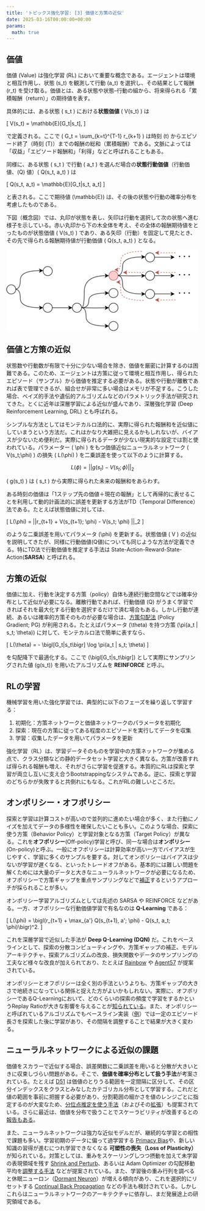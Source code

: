 ```yaml
---
title: 'トピックス強化学習: [3] 価値と方策の近似'
date: 2025-03-16T00:00:00+00:00
params:
  math: true
---
```


## 価値

価値 (Value) は強化学習 (RL) において重要な概念である。エージェントは環境と相互作用し、状態 \(s_t\) を観測して行動 \(a_t\) を選択し、その結果として報酬 \(r_t\) を受け取る。価値とは、ある状態や状態–行動の組から、将来得られる「累積報酬（return）」の期待値を表す。

具体的には、ある状態 \( s_t \) における**状態価値** \( V(s_t) \) は

\[
V(s_t) = \mathbb{E}[G_t|s_t],
\]

で定義される。ここで \( G_t = \sum_{k=t}^{T-1} r_{k+1} \) は時刻 \(t\) からエピソード終了（時刻 \(T\)）までの報酬の総和（累積報酬）である。文脈によっては「収益」「エピソード報酬和」「利得」などと呼ばれることもある。

同様に、ある状態 \( s_t \) で行動 \( a_t \) を選んだ場合の**状態行動価値**（行動価値、\(Q\) 値）\( Q(s_t, a_t) \) は

\[
Q(s_t, a_t) = \mathbb{E}[G_t|s_t, a_t]
\]

と表される。ここで期待値 \(\mathbb{E}\) は、その後の状態や行動の確率分布を考慮したものである。

下図（概念図）では、丸印が状態を表し、矢印は行動を選択して次の状態へ進む様子を示している。赤い丸印から下の木全体を考え、その全体の報酬期待値をとったものが状態価値 \( V(s_t) \) であり、ある矢印（行動）を固定して見たとき、その先で得られる報酬期待値が行動価値 \( Q(s_t, a_t) \) となる。

![](graph.png)

## 価値と方策の近似

状態数や行動数が有限で十分に少ない場合を除き、価値を厳密に計算するのは困難である。このため、エージェントは方策に従って環境と相互作用し、得られたエピソード（サンプル）から価値を推定する必要がある。状態や行動が離散であれば表で管理できるが、組合せが非常に多い場合はメモリが不足する。こうした場合、ベイズ的手法や遺伝的アルゴリズムなどのパラメトリック手法が研究されてきた。とくに近年は深層学習による近似が盛んであり、深層強化学習 (Deep Reinforcement Learning, DRL) とも呼ばれる。

シンプルな方法としてはモンテカルロ法的に、実際に得られた報酬和を近似値にしていまうという方法だ。これはかなり大雑把に見えるかもしれないが、バイアスが少ないため便利だ。実際に得られるデータが少ない現実的な設定では割と使われている。パラメーター \( \phi \) をもつ価値近似ニューラルネットワーク \( V(s_t;\phi) \) の損失 \( L(\phi) \) を二乗誤差を使って以下のように計算する。

$$
L(\phi) = || g(s_t) - V(s_t; \phi) ||_2
$$

\( g(s_t) \) は \( s_t \) から実際に得られた未来の報酬和をあらわす。

ある時刻の価値は「1ステップ先の価値＋現在の報酬」として再帰的に表せることを利用して動的計画法的に誤差を更新する方法がTD（Temporal Difference）法である。たとえば状態価値に対しては、

\[
L(\phi) = ||r_{t+1} + V(s_{t+1}; \phi) - V(s_t; \phi) ||_2
\]

のような二乗誤差を用いてパラメータ \(\phi\) を更新する。状態価値 \( V \) の近似を説明してきたが、同様に行動価値(Q値)についても同じような方法が定義できる。特にTD法で行動価値を推定する手法は State-Action-Reward-State-Action(**SARSA**) と呼ばれる。

## 方策の近似

価値に加え、行動を決定する方策（policy）自体も連続行動空間などでは確率分布として近似が必要になる。離散行動であれば、行動価値 \(Q\) がうまく学習できればそれを最大化する行動を選択するだけで済む場合もある。しかし行動が連続、あるいは確率的方策そのものが必要な場合は、[方策勾配法](https://papers.nips.cc/paper/1713-policy-gradient-methods-for-reinforcement-learning-with-function-approximation.pdf) (Policy Gradient; PG) が利用される。たとえばパラメータ \(\theta\) を持つ方策 \(\pi(a_t | s_t; \theta)\) に対して、モンテカルロ法で簡単に表すなら、

\[
L(\theta) = - \bigl[G_t|s_t\bigr] \log \pi(a_t | s_t; \theta)
\]

を勾配降下で最適化する。ここで \(\bigl[G_t|s_t\bigr]\) として実際にサンプリングされた値 \(g(s_t)\) を用いたアルゴリズムを **REINFORCE** と呼ぶ。

## RLの学習

機械学習を用いた強化学習では、典型的に以下のフェーズを繰り返して学習する：

1. 初期化：方策ネットワークと価値ネットワークのパラメータを初期化
2. 探索：現在の方策に従ってある程度のエピソードを実行してデータを収集
3. 学習：収集したデータを用いてパラメータを更新

強化学習（RL）は、学習データそのものを学習中の方策ネットワークが集める点で、クラス分類などの静的データセット学習と大きく異なる。方策が改善すれば得られる報酬も増え、それがさらに学習を促進する。本質的にRLは探索と学習が両立し互いに支え合うBootstrappingなシステムである。逆に、探索と学習のどちらかが失敗すると共倒れにもなる。これがRLの難しいところだ。

## オンポリシー・オフポリシー

探索と学習は計算コストが高いので並列的に進めたい場合が多く、また行動にノイズを加えてデータの多様性を確保したいことも多い。このような場合、探索に使う方策（Behavior Policy）と学習対象となる方策（Target Policy）が異なる。これを**オフポリシー**(Off-policy)学習と呼び、同一な場合は**オンポリシー**(On-policy)と呼ぶ。一般にオフポリシーは計算効率が高い一方でバイアスが生じやすく、学習に多くのサンプルを要する。対してオンポリシーはバイアスは少ないが学習が遅くなる、といったトレードオフがある。基本的には難しい問題を解くためには大量のデータと大きなニューラルネットワークが必要になるため、オフポリシーで方策ギャップを重点サンプリングなどで[補正](https://arxiv.org/abs/1606.02647v2)するというアプローチが採られることが多い。

オンポリシー学習アルゴリズムとしては先述の SARSA や REINFORCE などがある。一方、オフポリシーな行動価値学習で有名なのは **Q-Learning** である：

\[
L(\phi) = \bigl(r_{t+1} + \max_{a'} Q(s_{t+1}, a'; \phi) - Q(s_t, a_t; \phi)\bigr)^2.
\]

これを深層学習で近似した手法が **Deep Q-Learning (DQN)** だ。これをベースラインとして、探索の分散コンピューティングや、方策ギャップの補正、モデルアーキテクチャ、探索アルゴリズムの改良、損失関数やデータのサンプリングの工夫など様々な改良が加えられており、たとえば [Rainbow](https://arxiv.org/abs/1710.02298) や [Agent57](https://arxiv.org/abs/2003.13350) が提案されている。

オンポリシーとオフポリシーは全く別の手法というよりも、方策ギャップの大きさで地続きになっている関係と捉えた方がよいかもしれない。実際に、オフポリシーであるQ-Learningにおいて、どのくらいの探索の頻度で学習をするかというReplay Ratioが大きな影響を与えることが[知られている](https://arxiv.org/abs/2205.07802)。また、オンポリシーと呼ばれているアルゴリズムでもベースライン実装（[例](https://github.com/DLR-RM/stable-baselines3)）では一定のエピソード長さを探索した後に学習があり、その間隔を調整することで結果が大きく変わる。

## ニューラルネットワークによる近似の課題

価値をスカラーで近似する場合、誤差関数に二乗誤差を用いると分散が大きいときに収束しづらい問題がある。そこで、**価値を確率分布として扱う手法**が考案されている。たとえば [D51](https://arxiv.org/abs/1707.06887) は価値のとりうる範囲を一定間隔に区分して、その区分インデックスをクラスとみなしたカテゴリカル分布として学習する。これだと値の範囲を事前に把握する必要があり、分割範囲の細かさを値のレンジごとに指定するのが大変なため、[分位点推定を使う手法](https://arxiv.org/abs/1806.06923)（およびその[拡張](https://arxiv.org/abs/1911.02140)）も提案されている。さらに最近は、価値を分布で扱うことでスケーラビリティが改善するとの[報告もある](https://arxiv.org/abs/2403.03950)。

また、ニューラルネットワークは強力な近似モデルだが、継続的な学習との相性で課題も多い。学習初期のデータに偏って過学習する [Primacy Bias](https://arxiv.org/abs/2205.07802)や、新しい知識の習得が進むにつれ学習できなくなる **可塑性の喪失（Loss of Plasticity）** が知られている。対策としては、重みをスケーリングしつつ摂動を加えて未学習の表現領域を残す [Shrink and Perturb](https://arxiv.org/abs/1910.08475)、あるいは Adam Optimizer の勾配移動平均を[調整する手法](http://arxiv.org/abs/2303.01486) などが提案されている。また、学習後の重み行列を調べると休眠ニューロン（[Dormant Neuron](https://arxiv.org/abs/2302.12902)）が増える傾向があり、これを選択的にリセットする [Continual Back Propagation](https://www.nature.com/articles/s41586-024-07711-7) などの手法も検討されている。しかしこれらはニューラルネットワークのアーキテクチャに依存し、まだ発展途上の研究領域である。